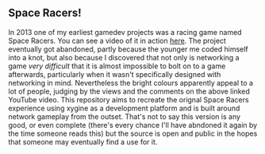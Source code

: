 Space Racers!
-------------

In 2013 one of my earliest gamedev projects was a racing game named Space Racers. You can see a video of it in action [here](https://www.youtube.com/watch?v=V5b1EPsE7x0). The project eventually got abandoned, partly because the younger me coded himself into a knot, but also because I discovered that not only is networking a game *very difficult* that it is almost impossible to bolt on to a game afterwards, particularly when it wasn't specifically designed with networking in mind. Nevertheless the bright colours apparently appeal to a lot of people, judging by the views and the comments on the above linked YouTube video. This repository aims to recreate the orignal Space Racers experience using xygine as a development platform and is built around network gameplay from the outset. That's not to say this version is any good, or even complete (there's every chance I'll have abndoned it again by the time someone reads this) but the source is open and public in the hopes that someone may eventually find a use for it.